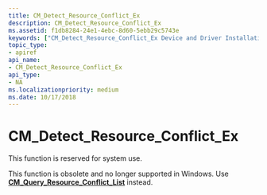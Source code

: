 ```yaml
---
title: CM_Detect_Resource_Conflict_Ex
description: CM_Detect_Resource_Conflict_Ex
ms.assetid: f1db8284-24e1-4ebc-8d60-5ebb29c5743e
keywords: ["CM_Detect_Resource_Conflict_Ex Device and Driver Installation"]
topic_type:
- apiref
api_name:
- CM_Detect_Resource_Conflict_Ex
api_type:
- NA
ms.localizationpriority: medium
ms.date: 10/17/2018
---
```


# CM_Detect_Resource_Conflict_Ex

This function is reserved for system use.

This function is obsolete and no longer supported in Windows. Use [**CM_Query_Resource_Conflict_List**](/windows/desktop/api/cfgmgr32/nf-cfgmgr32-cm_query_resource_conflict_list) instead.